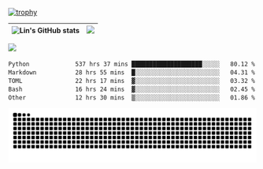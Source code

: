 [![trophy](https://github-profile-trophy.vercel.app/?username=ocss884&column=7)](https://github.com/ocss884)

| ![Lin's GitHub stats](https://github-readme-stats.vercel.app/api?username=ocss884&show_icons=true&hide_border=True&count_private=true) | ![](https://github-readme-streak-stats.herokuapp.com?user=ocss884&hide_border=true&date_format=M%20j%5B%2C%20Y%5D&ring=7EDDCF&fire=7EDDCF") |
| ------------------------------------------------------------ | ------------------------------------------------------------ |

![](https://komarev.com/ghpvc/?username=ocss884&color=brightgreen)

<!--START_SECTION:waka-->

```txt
Python             537 hrs 37 mins ████████████████████░░░░░   80.12 %
Markdown           28 hrs 55 mins  █░░░░░░░░░░░░░░░░░░░░░░░░   04.31 %
TOML               22 hrs 17 mins  ▓░░░░░░░░░░░░░░░░░░░░░░░░   03.32 %
Bash               16 hrs 24 mins  ▓░░░░░░░░░░░░░░░░░░░░░░░░   02.45 %
Other              12 hrs 30 mins  ▒░░░░░░░░░░░░░░░░░░░░░░░░   01.86 %
```

<!--END_SECTION:waka-->

<p align="center">
   <img src="https://github.com/ocss884/ocss884/blob/output/github-snake.svg" alt="snake">
</p>
